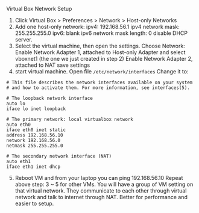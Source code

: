 Virtual Box Network Setup



1. Click Virtual Box > Preferences > Network > Host-only Networks
2. Add one host-only network:
  ipv4: 192.168.56.1
  ipv4 network mask: 255.255.255.0
  ipv6: blank
  ipv6 network mask length: 0
  disable DHCP server.
3. Select the virtual machine, then open the settings.
  Choose Network: 
  Enable Network Adapter 1, attached to Host-only Adapter and select vboxnet1 (the one we just created in step 2)
  Enable Network Adapter 2, attached to NAT
  save settings
4. start virtual machine.
  Open file `/etc/network/interfaces`
  Change it to:
```
# This file describes the network interfaces available on your system
# and how to activate them. For more information, see interfaces(5).

# The loopback network interface
auto lo
iface lo inet loopback

# The primary network: local virtualbox network
auto eth0
iface eth0 inet static
address 192.168.56.10
network 192.168.56.0
netmask 255.255.255.0

# The secondary network interface (NAT)
auto eth1
iface eth1 inet dhcp
```

5. Reboot VM and from your laptop you can ping 192.168.56.10
Repeat above step: 3 ~ 5 for other VMs.
You will have a group of VM setting on that virtual network.
They communicate to each other through virtual network and talk to internet through NAT.
Better for performance and easier to setup.

